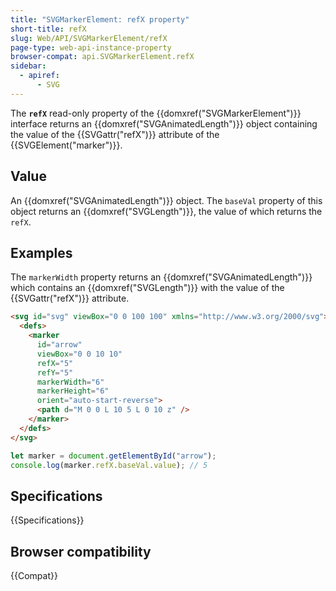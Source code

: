 ```yaml
---
title: "SVGMarkerElement: refX property"
short-title: refX
slug: Web/API/SVGMarkerElement/refX
page-type: web-api-instance-property
browser-compat: api.SVGMarkerElement.refX
sidebar:
  - apiref:
      - SVG
---
```


The **`refX`** read-only property of the {{domxref("SVGMarkerElement")}} interface returns an {{domxref("SVGAnimatedLength")}} object containing the value of the {{SVGattr("refX")}} attribute of the {{SVGElement("marker")}}.

## Value

An {{domxref("SVGAnimatedLength")}} object. The `baseVal` property of this object returns an {{domxref("SVGLength")}}, the value of which returns the `refX`.

## Examples

The `markerWidth` property returns an {{domxref("SVGAnimatedLength")}} which contains an {{domxref("SVGLength")}} with the value of the {{SVGattr("refX")}} attribute.

```html
<svg id="svg" viewBox="0 0 100 100" xmlns="http://www.w3.org/2000/svg">
  <defs>
    <marker
      id="arrow"
      viewBox="0 0 10 10"
      refX="5"
      refY="5"
      markerWidth="6"
      markerHeight="6"
      orient="auto-start-reverse">
      <path d="M 0 0 L 10 5 L 0 10 z" />
    </marker>
  </defs>
</svg>
```

```js
let marker = document.getElementById("arrow");
console.log(marker.refX.baseVal.value); // 5
```

## Specifications

{{Specifications}}

## Browser compatibility

{{Compat}}
